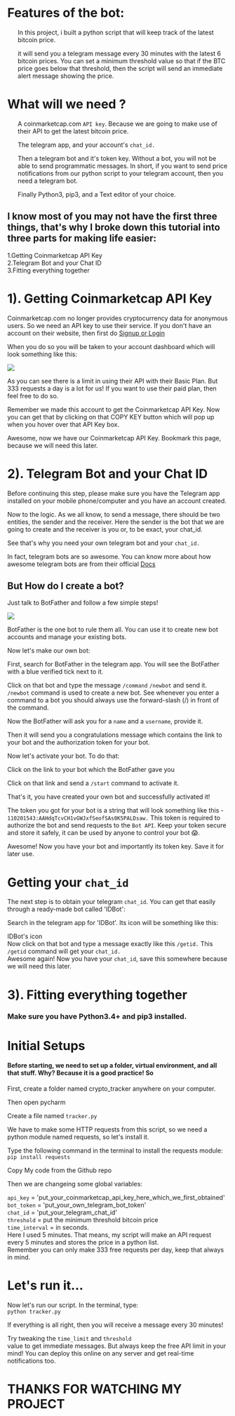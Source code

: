 <h1>Features of the bot:</h1>
<ul>In this project, i built a python script that will keep track of the
latest bitcoin price.</ul>
<ul>it will send you a telegram message every 30 minutes with the
latest 6 bitcoin prices. You can set a minimum threshold value so that if the BTC price goes below that threshold, then the script will send an
immediate alert message showing the price. </ul>

<h1>What will we need ? </h1>
<ul>A coinmarketcap.com <code>API key</code>. Because we are going to make use of their API to get the latest bitcoin price.</ul>
<ul>The telegram app, and your account's <code>chat_id.</code></ul>
<ul>Then a telegram bot and it's token key. Without a bot, you will not be able to send programmatic messages. In short, if you want to send price notifications from our python script to your telegram account, then you need a telegram bot.</ul>
<ul>Finally Python3, pip3, and a Text editor of your choice.</ul>

<h2>I know most of you may not have the first three things, that's why I broke down this tutorial into three parts for making life easier:</h2>
<p>1.Getting Coinmarketcap API Key<br>
2.Telegram Bot and your Chat ID<br>
3.Fitting everything together
</p>

<h1>1). Getting Coinmarketcap API Key</h1>
<p>Coinmarketcap.com no longer provides cryptocurrency data for anonymous users. So we need an API key to use their service. If you don't have an account on their website, then first do <a href="https://coinmarketcap.com/api/" target="_blank">Signup or Login</a></p>
<p>When you do so you will be taken to your account dashboard which will look something like this:</p>
<img src="https://github.com/sambitsargam/crypto-tracker/blob/main/1.png">
<p>As you can see there is a limit in using their API with their Basic Plan. But 333 requests a day is a lot for us! If you want to use their paid plan, then feel free to do so.</p>
<p>Remember we made this account to get the Coinmarketcap API Key. Now you can get that by clicking on that COPY KEY button which will pop up when you hover over that API Key box.</p>
<p>Awesome, now we have our Coinmarketcap API Key. Bookmark this page, because we will need this later.</p>

<h1>2). Telegram Bot and your Chat ID</h1>
<p>Before continuing this step, please make sure you have the Telegram app installed on your mobile phone/computer and you have an account created.</p>
<p>Now to the logic. As we all know, to send a message, there should be two entities, the sender and the receiver. Here the sender is the bot that we are going to create and the receiver is you or, to be exact, your chat_id.</p>
<p>See that's why you need your own telegram bot and your <code>chat_id.</code></p>
<p>In fact, telegram bots are so awesome. You can know more about how awesome telegram bots are from their official <a href="https://core.telegram.org/bots" target="_blank">Docs</a> </p>


<h2>But How do I create a bot?</h2>
<p>Just talk to BotFather and follow a few simple steps!</p>
<img src="https://github.com/sambitsargam/crypto-tracker/blob/main/2.png">
<p>BotFather is the one bot to rule them all. You can use it to create new bot accounts and manage your existing bots.</p>


<p> Now let's make our own bot:</p>
<p>First, search for BotFather in the telegram app. You will see the BotFather with a blue verified tick next to it.<br>

Click on that bot and type the message <code>/command</code> <code>/newbot</code> and send it.<code> /newbot</code> command is used to create a new bot. See whenever you enter a command to a bot you should always use the forward-slash (/) in front of the command.<br>

Now the BotFather will ask you for a <code>name</code> and a <code>username</code>, provide it.<br>


Then it will send you a congratulations message which contains the link to your bot and the authorization token for your bot.<br>

Now let's activate your bot. To do that:<br>

Click on the link to your bot which the BotFather gave you<br> 

Click on that link and send a <code>/start</code> command to activate it.<br></p>

<p>That's it, you have created your own bot and successfully activated it!</p>
<p>The token you got for your bot is a string that will look something like this - <code>110201543:AAHdqTcvCH1vGWJxfSeofSAs0K5PALDsaw.</code> This token is required to authorize the bot and send requests to the <code>Bot API</code>. Keep your token secure and store it safely, it can be used by anyone to control your bot 😱.</p>
<p>Awesome! Now you have your bot and importantly its token key. Save it for later use. </p>


<h1>Getting your <code>chat_id</code></h1>
<p>The next step is to obtain your telegram <code>chat_id</code>. You can get that easily through a ready-made bot called 'IDBot':</p>
<p>Search in the telegram app for 'IDBot'. Its icon will be something like this:

IDBot's icon<br>
Now click on that bot and type a message exactly like this <code>/getid.</code> This <code>/getid</code> command will get your <code>chat_id.</code><br>
Awesome again! Now you have your <code>chat_id</code>, save this somewhere because we will need this later.<br></p>

<h1>3). Fitting everything together</h1>
<h3>Make sure you have Python3.4+ and pip3 installed.</h3>
<h1>Initial Setups</h1>
<h4>Before starting, we need to set up a folder, virtual environment, and all that stuff. Why? Because it is a good practice! So</h4>
<p>First, create a folder named crypto_tracker anywhere on your computer.
</p>
<p>Then open pycharm</p>
<p>Create a file named <code>tracker.py</code></p>
<p>We have to make some HTTP requests from this script, so we need a python module named requests, so let's install it.</p>
<p>Type the following command in the terminal to install the requests module:
  <code>pip install requests</code>
</p>
<p>Copy My code from the Github repo</p>
<p>Then we are changeing some global variables:

<code>api_key</code> = 'put_your_coinmarketcap_api_key_here_which_we_first_obtained'<br>
<code>bot_token</code> = 'put_your_own_telegram_bot_token'<br>
<code>chat_id</code> = 'put_your_telegram_chat_id'<br>
<code>threshold</code> = put the minimum threshold bitcoin price<br>
<code>time_interval</code> = in seconds.<br> Here I used 5 minutes. That means, my script will make an API request every 5 minutes and stores the price in a python list.<br> Remember you can only make 333 free requests per day, keep that always in mind.</p>

<h1>Let's run it...</h1>
<p>Now let's run our script. In the terminal, type: <code>
python tracker.py</code></p>

<p>If everything is all right, then you will receive a message every 30 minutes!<br>

Try tweaking the <code>time_limit</code> and <code>threshold </code>value to get immediate messages. But always keep the free API limit in your mind! You can deploy this online on any server and get real-time notifications too.<p>
  
  <h1>THANKS FOR WATCHING MY PROJECT</h1>

